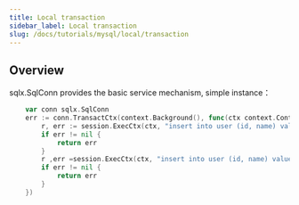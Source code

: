 ```yaml
---
title: Local transaction
sidebar_label: Local transaction
slug: /docs/tutorials/mysql/local/transaction
---
```


## Overview
sqlx.SqlConn provides the basic service mechanism, simple instance：
```go
    var conn sqlx.SqlConn
    err := conn.TransactCtx(context.Background(), func(ctx context.Context, session sqlx.Session) error {
        r, err := session.ExecCtx(ctx, "insert into user (id, name) values (?, ?)", 1, "test")
        if err != nil {
            return err
        }
        r ,err =session.ExecCtx(ctx, "insert into user (id, name) values (?, ?)", 2, "test")
        if err != nil {
            return err
        }
    })
```

